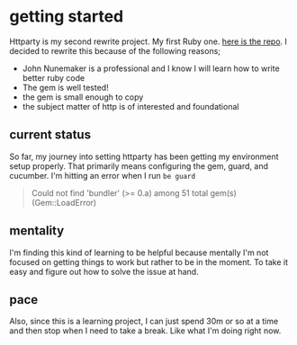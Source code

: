 # getting started

Httparty is my second rewrite project. My first Ruby one. [here is the repo](https://github.com/wwwoodall/rewrite_httparty). I decided to rewrite this because of the following reasons;

- John Nunemaker is a professional and I know I will learn how to write better ruby code
- The gem is well tested!
- the gem is small enough to copy
- the subject matter of http is of interested and foundational

## current status

So far, my journey into setting httparty has been getting my environment setup properly. That primarily means configuring the gem, guard, and cucumber. I'm hitting an error when I run `be guard`

> Could not find 'bundler' (>= 0.a) among 51 total gem(s) (Gem::LoadError)

## mentality

I'm finding this kind of learning to be helpful because mentally I'm not focused on getting things to work but rather to be in the moment. To take it easy and figure out how to solve the issue at hand.

## pace

Also, since this is a learning project, I can just spend 30m or so at a time and then stop when I need to take a break. Like what I'm doing right now.
